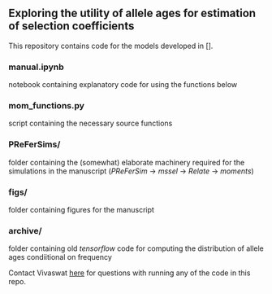 ## Exploring the utility of allele ages for estimation of selection coefficients

This repository contains code for the models developed in []. 

### manual.ipynb

notebook containing explanatory code for using the functions below

### mom\_functions.py

script containing the necessary source functions

### PReFerSims/

folder containing the (somewhat) elaborate machinery required for the simulations in the manuscript (_PReFerSim_ -> _mssel_ -> _Relate_ -> _moments_) 

### figs/

folder containing figures for the manuscript 

### archive/

folder containing old _tensorflow_ code for computing the distribution of allele ages condiitional on frequency

Contact Vivaswat [here](mailto:vivaswat@uchicago.edu) for questions with running any of the code in this repo. 

